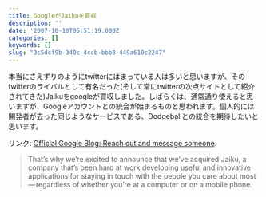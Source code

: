 ```yaml
---
title: GoogleがJaikuを買収
description: ''
date: '2007-10-10T05:51:19.000Z'
categories: []
keywords: []
slug: "3c5dcf9b-340c-4ccb-bbb8-449a610c2247"
---
```

本当にさえずりのようにtwitterにはまっている人は多いと思いますが、そのtwitterのライバルとして有名だった(そして常にtwitterの次点サイトとして紹介されてきた)Jaikuをgoogleが買収しました。しばらくは、通常通り使えると思いますが、Googleアカウントとの統合が始まるものと思われます。個人的には開発者が去った同じようなサービスである、Dodgeballとの統合を期待したいと思います。

リンク: [Official Google Blog: Reach out and message someone](http://googleblog.blogspot.com/2007/10/reach-out-and-message-someone.html "Official Google Blog: Reach out and message someone").

> That’s why we’re excited to announce that we’ve acquired Jaiku, a company that’s been hard at work developing useful and innovative applications for staying in touch with the people you care about most — regardless of whether you’re at a computer or on a mobile phone.